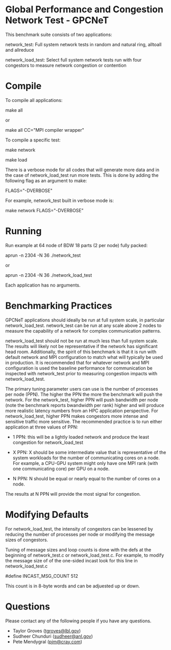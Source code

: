 # Global Performance and Congestion Network Test - GPCNeT #

This benchmark suite consists of two applications:

network_test: Full system network tests in random and natural ring, alltoall 
              and allreduce

network_load_test: Select full system network tests run with four congestors to
                   measure network congestion or contention

# Compile #

To compile all applications:

make all

or

make all CC="MPI compiler wrapper"


To compile a specific test:

make network

make load

There is a verbose mode for all codes that will generate more data and in the case
of network_load_test run more tests.  This is done by adding the following flag
as an argument to make:

FLAGS="-DVERBOSE"

For example, network_test built in verbose mode is:

make network FLAGS="-DVERBOSE"

# Running #

Run example at 64 node of BDW 18 parts (2 per node) fully packed:

aprun -n 2304 -N 36 ./network_test

or

aprun -n 2304 -N 36 ./network_load_test

Each application has no arguments.  

# Benchmarking Practices

GPCNeT applications should ideally be run at full system scale, in particular
network_load_test.  network_test can be run at any scale above 2 nodes to measure
the capability of a network for complex communication patterns.

network_load_test should not be run at much less than full system scale.  The results
will likely not be representative if the network has significant head room.  Additionally,
the spirit of this benchmark is that it is run with default network and MPI configuration
to match what will typically be used in production.  It is recommended that for whatever
network and MPI configuration is used the baseline performance for communication be
inspected with network_test prior to measuring congestion impacts with network_load_test.

The primary tuning parameter users can use is the number of processes per node (PPN).
The higher the PPN the more the benchmark will push the network.  For the network_test,
higher PPN will push bandwidth per node (note the benchmark reports bwandwidth per rank)
higher and will produce more realistic latency numbers from an HPC application perspective.
For network_load_test, higher PPN makes congestors more intense and sensitive traffic
more sensitive.  The recommended practice is to run either application at three
values of PPN:

* 1 PPN: this will be a lightly loaded network and produce the least congestion for
         network_load_test

* X PPN: X should be some intermediate value that is representative of the system workloads
         for the number of communicating cores on a node.  For example, a CPU-GPU system
         might only have one MPI rank (with one communicating core) per GPU on a node.

* N PPN: N should be equal or nearly equal to the number of cores on a node.

The results at N PPN will provide the most signal for congestion.

# Modifying Defaults #

For network_load_test, the intensity of
congestors can be lessened by reducing the number of processes per node or
modifying the message sizes of congestors.

Tuning of message sizes and loop counts is done with the defs at the beginning of
network_test.c or network_load_test.c.  For example, to modify the message size of 
of the one-sided incast look for this line in network_load_test.c

#define INCAST_MSG_COUNT 512

This count is in 8-byte words and can be adjuested up or down.

# Questions #

Please contact any of the following people if you have any questions.

* Taylor Groves (tgroves@lbl.gov)
* Sudheer Chunduri (sudheer@anl.gov)
* Pete Mendygral (pjm@cray.com)
